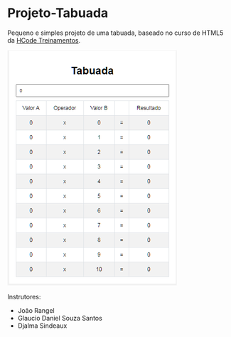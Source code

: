 # Projeto-Tabuada
Pequeno e simples projeto de uma tabuada, baseado no curso de HTML5 da <a href = "https://hcode.com.br"/>HCode Treinamentos</a>.

<img src="https://github.com/nandacruz/Projeto-Tabuada/blob/master/Tabuada/project_img/Screenshot.png">

Instrutores: 

- João Rangel
- Glaucio Daniel Souza Santos
- Djalma Sindeaux

